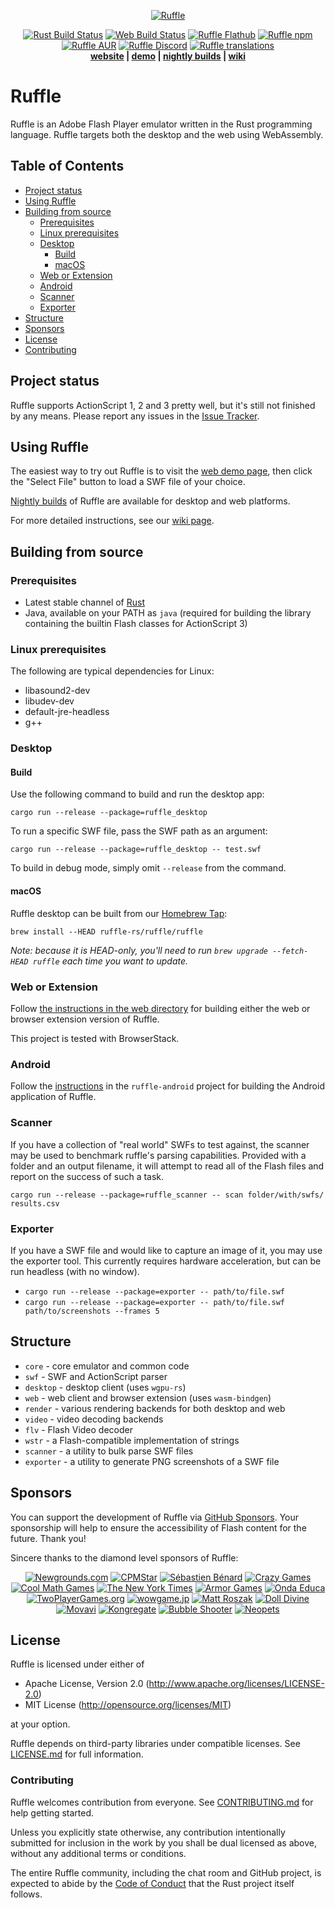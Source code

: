 <p align="center">
  <a href="https://ruffle.rs"><img alt="Ruffle" src="https://ruffle.rs/logo.svg" /></a>
</p>
<p align="center">
  <a href="https://github.com/ruffle-rs/ruffle/actions"><img alt="Rust Build Status" src="https://img.shields.io/github/actions/workflow/status/ruffle-rs/ruffle/test_rust.yml?label=Rust%20Build&logo=github&branch=master" /></a>
  <a href="https://github.com/ruffle-rs/ruffle/actions/workflows/test_web.yml"><img alt="Web Build Status" src="https://img.shields.io/github/actions/workflow/status/ruffle-rs/ruffle/test_web.yml?label=Web%20Build&logo=github&branch=master" /></a>
  <a href="https://flathub.org/apps/rs.ruffle.Ruffle"><img alt="Ruffle Flathub" src="https://img.shields.io/flathub/v/rs.ruffle.Ruffle?color=007acc&logo=flathub" /></a>
  <a href="https://www.npmjs.com/package/@ruffle-rs/ruffle"><img alt="Ruffle npm" src="https://img.shields.io/npm/v/@ruffle-rs/ruffle?color=007acc&logo=npm" /></a>
  <a href="https://aur.archlinux.org/packages/ruffle-nightly-bin"><img alt="Ruffle AUR" src="https://img.shields.io/aur/version/ruffle-nightly-bin?logo=archlinux" /></a>
  <a href="https://discord.gg/ruffle"><img alt="Ruffle Discord" src="https://img.shields.io/discord/610531541889581066?label=&color=7389d8&labelColor=6a7ec2&logoColor=ffffff&logo=discord" /></a>
  <a href="https://crowdin.com/project/ruffle"><img alt="Ruffle translations" src="https://badges.crowdin.net/ruffle/localized.svg" /></a>
  <br />
  <strong><a href="https://ruffle.rs">website</a> | <a href="https://ruffle.rs/demo">demo</a> | <a href="https://github.com/ruffle-rs/ruffle/releases">nightly builds</a> | <a href="https://github.com/ruffle-rs/ruffle/wiki">wiki</a></strong>
</p>


# Ruffle

Ruffle is an Adobe Flash Player emulator written in the Rust programming language. Ruffle targets both the desktop and the web using WebAssembly.

## Table of Contents
* [Project status](#project-status)
* [Using Ruffle](#using-ruffle)
* [Building from source](#building-from-source)
  * [Prerequisites](#prerequisites)
  * [Linux prerequisites](#linux-prerequisites)
  * [Desktop](#desktop)
    * [Build](#build)
    * [macOS](#macos)
  * [Web or Extension](#web-or-extension)
  * [Android](#android)
  * [Scanner](#scanner)
  * [Exporter](#exporter)
* [Structure](#structure)
* [Sponsors](#sponsors)
* [License](#license)
* [Contributing](#contributing)


## Project status

Ruffle supports ActionScript 1, 2 and 3 pretty well, but it's still not finished by any means. Please report any issues in the [Issue Tracker](https://github.com/ruffle-rs/ruffle/issues).

## Using Ruffle

The easiest way to try out Ruffle is to visit the [web demo page](https://ruffle.rs/demo/), then click the "Select File" button to load a SWF file of your choice.

[Nightly builds](https://ruffle.rs/downloads#nightly-releases) of Ruffle are available for desktop and web platforms.

For more detailed instructions, see our [wiki page](https://github.com/ruffle-rs/ruffle/wiki/Using-Ruffle).

## Building from source

### Prerequisites

* Latest stable channel of [Rust](https://www.rust-lang.org/tools/install)
* Java, available on your PATH as `java` (required for building the library containing the builtin Flash classes for ActionScript 3)

### Linux prerequisites

The following are typical dependencies for Linux:

* libasound2-dev
* libudev-dev
* default-jre-headless
* g++

### Desktop

#### Build

Use the following command to build and run the desktop app:

`cargo run --release --package=ruffle_desktop`

To run a specific SWF file, pass the SWF path as an argument:

`cargo run --release --package=ruffle_desktop -- test.swf`

To build in debug mode, simply omit `--release` from the command.

#### macOS

Ruffle desktop can be built from our [Homebrew Tap](https://github.com/ruffle-rs/homebrew-ruffle/):

`brew install --HEAD ruffle-rs/ruffle/ruffle`

_Note: because it is HEAD-only, you'll need to run `brew upgrade --fetch-HEAD ruffle` each time you want to update._

### Web or Extension

Follow [the instructions in the web directory](web/README.md#building-from-source) for building
either the web or browser extension version of Ruffle.

This project is tested with BrowserStack.

### Android

Follow the [instructions](https://github.com/ruffle-rs/ruffle-android/blob/main/CONTRIBUTING.md#building-from-source) in the `ruffle-android` project for building the Android application of Ruffle.

### Scanner

If you have a collection of "real world" SWFs to test against, the scanner may be used to benchmark
ruffle's parsing capabilities. Provided with a folder and an output filename, it will attempt to read
all of the Flash files and report on the success of such a task.

`cargo run --release --package=ruffle_scanner -- scan folder/with/swfs/ results.csv`

### Exporter

If you have a SWF file and would like to capture an image of it, you may use the exporter tool.
This currently requires hardware acceleration, but can be run headless (with no window).

- `cargo run --release --package=exporter -- path/to/file.swf`
- `cargo run --release --package=exporter -- path/to/file.swf path/to/screenshots --frames 5`

## Structure

- `core` - core emulator and common code
- `swf` - SWF and ActionScript parser
- `desktop` - desktop client (uses `wgpu-rs`)
- `web` - web client and browser extension (uses `wasm-bindgen`)
- `render` - various rendering backends for both desktop and web
- `video` - video decoding backends
- `flv` - Flash Video decoder
- `wstr` - a Flash-compatible implementation of strings
- `scanner` - a utility to bulk parse SWF files
- `exporter` - a utility to generate PNG screenshots of a SWF file

## Sponsors

You can support the development of Ruffle via [GitHub Sponsors](https://github.com/sponsors/ruffle-rs). Your sponsorship will help to ensure the accessibility of Flash content for the future. Thank you!

Sincere thanks to the diamond level sponsors of Ruffle:

<p align="center">
  <a href="https://www.newgrounds.com"><img src="https://ruffle.rs/sponsors/newgrounds.png" alt="Newgrounds.com"></a>
  <a href="https://www.cpmstar.com"><img src="https://ruffle.rs/sponsors/cpmstar.png" alt="CPMStar"></a>
  <a href="https://deepnight.net"><img src="https://ruffle.rs/sponsors/deepnight.png" alt="Sébastien Bénard"></a>
  <a href="https://www.crazygames.com"><img src="https://ruffle.rs/sponsors/crazygames.png" alt="Crazy Games"></a>
  <a href="https://www.coolmathgames.com"><img src="https://ruffle.rs/sponsors/coolmathgames.png" alt="Cool Math Games"></a>
  <a href="https://www.nytimes.com/"><img src="https://ruffle.rs/sponsors/nyt.png" alt="The New York Times"></a>
  <a href="https://www.armorgames.com/"><img src="https://ruffle.rs/sponsors/armorgames.png" alt="Armor Games"></a>
  <a href="https://www.ondaeduca.com/"><img src="https://ruffle.rs/sponsors/ondaeduca.png" alt="Onda Educa"></a>
  <a href="https://www.twoplayergames.org/"><img src="https://ruffle.rs/sponsors/twoplayergames.png" alt="TwoPlayerGames.org"></a>
  <a href="https://www.wowgame.jp/"><img src="https://ruffle.rs/sponsors/wowgame.png" alt="wowgame.jp"></a>
  <a href="http://kupogames.com/"><img src="https://ruffle.rs/sponsors/mattroszak.png" alt="Matt Roszak"></a>
  <a href="https://www.dolldivine.com/"><img src="https://ruffle.rs/sponsors/dolldivine.png" alt="Doll Divine"></a>
  <a href="https://movavi.com/"><img src="https://ruffle.rs/sponsors/movavi.svg" alt="Movavi"></a>
  <a href="https://www.kongregate.com/"><img src="https://ruffle.rs/sponsors/kongregate.svg" alt="Kongregate"></a>
  <a href="https://www.bubbleshooter.net/"><img src="https://ruffle.rs/sponsors/bubble-shooter.png" alt="Bubble Shooter"></a>
  <a href="https://www.neopets.com/"><img src="https://ruffle.rs/sponsors/neopets.png" alt="Neopets"></a>
</p>

## License

Ruffle is licensed under either of

- Apache License, Version 2.0 (http://www.apache.org/licenses/LICENSE-2.0)
- MIT License (http://opensource.org/licenses/MIT)

at your option.

Ruffle depends on third-party libraries under compatible licenses. See [LICENSE.md](LICENSE.md) for full information.

### Contributing

Ruffle welcomes contribution from everyone. See [CONTRIBUTING.md](CONTRIBUTING.md) for help getting started.

Unless you explicitly state otherwise, any contribution intentionally submitted
for inclusion in the work by you shall be dual licensed as above, without any
additional terms or conditions.

The entire Ruffle community, including the chat room and GitHub project, is expected to abide by the [Code of Conduct](https://www.rust-lang.org/policies/code-of-conduct) that the Rust project itself follows.
